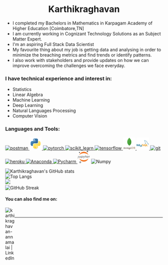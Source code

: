 <h1 align="center">Karthikraghavan</h1>

* I completed my Bachelors in Mathematics in Karpagam Academy of Higher Education [Coimbatore,TN]
* I am currently working in Cognizant Technology Solutions as an Subject Matter Expert. 
* I'm an aspiring Full Stack Data Scientist
* My favourite thing about my job is getting data and analysing in order to minimize the breaching metrics and find trends or identify patterns.
* I also work with stakeholders and provide updates on how we can improve overcoming the challenges we face everyday.

### I have technical experience and interest in:

* Statistics
* Linear Algebra
* Machine Learning
* Deep Learning
* Natural Languages Processing
* Computer Vision

<h3 align="left">Languages and Tools:</h3>


<a href="https://postman.com" target="_blank"> <img src="https://www.vectorlogo.zone/logos/getpostman/getpostman-icon.svg" alt="postman" width="40" height="40"/> </a> 
<a href="https://www.python.org" target="_blank"> <img src="https://raw.githubusercontent.com/devicons/devicon/master/icons/python/python-original.svg" alt="python" width="40" height="40"/> </a> 
<a href="https://pytorch.org/" target="_blank"> <img src="https://www.vectorlogo.zone/logos/pytorch/pytorch-icon.svg" alt="pytorch" width="40" height="40"/> </a> 
<a href="https://scikit-learn.org/" target="_blank"> <img src="https://upload.wikimedia.org/wikipedia/commons/0/05/Scikit_learn_logo_small.svg" alt="scikit_learn" width="40" height="40"/> </a> 
<a href="https://www.tensorflow.org" target="_blank"> <img src="https://www.vectorlogo.zone/logos/tensorflow/tensorflow-icon.svg" alt="tensorflow" width="40" height="40"/> </a> 
<a href="https://www.mongodb.com/" target="_blank"> <img src="https://raw.githubusercontent.com/devicons/devicon/master/icons/mongodb/mongodb-original-wordmark.svg" alt="mongodb" width="40" height="40"/> </a> 
<a href="https://www.mysql.com/" target="_blank"> <img src="https://raw.githubusercontent.com/devicons/devicon/master/icons/mysql/mysql-original-wordmark.svg" alt="mysql" width="40" height="40"/> </a> 
<a href="https://git-scm.com/" target="_blank"> <img src="https://www.vectorlogo.zone/logos/git-scm/git-scm-icon.svg" alt="git" width="40" height="40"/> </a> 
<a href="https://heroku.com" target="_blank"> <img src="https://www.vectorlogo.zone/logos/heroku/heroku-icon.svg" alt="heroku" width="40" height="40"/> </a> 
<a href="https://anaconda.org/" target="_blank"> <img src="https://www.nicepng.com/png/detail/85-851058_anaconda-icon-anaconda-python-icon.png" alt="Anaconda" width="40" height="40"/> </a> 
<a href="https://www.jetbrains.com/pycharm/" target="_blank"> <img src="https://intellipaat.com/blog/wp-content/uploads/2020/01/pycharm-new.jpg" alt="Pycharm" width="40" height="40"/> </a> 
<code><img src="https://raw.githubusercontent.com/devicons/devicon/master/icons/jupyter/jupyter-original-wordmark.svg" alt="Jupyter" width="40" height="40"/></code>
<a> <img src="https://user-images.githubusercontent.com/98330/64479472-4b35c900-d16c-11e9-8d49-71fc02cd539f.png" alt="Numpy" width="40" height="40"/> </a> 
</p>



![Karthikraghavan's GitHub stats](https://github-readme-stats.vercel.app/api?username=KarthikraghavanA=highcontrast&show_icons=true&count_private=true)
<br>
![Top Langs](https://github-readme-stats.vercel.app/api/top-langs/?username=KarthikraghavanA&layout=compact) <br>
![](https://komarev.com/ghpvc/?username=KarthikraghavanA) <br>
![GitHub Streak](https://github-readme-streak-stats.herokuapp.com?user=KarthikraghavanA&theme=neon-palenight&hide_border=true)


#### You can also find me on: 

[<img align="left" alt="karthikraghavan-annamalai | LinkedIn" width="30px" src="https://img.icons8.com/color/48/000000/linkedin.png" />][linkedin]

<br>

<hr>

[linkedin]: www.linkedin.com/in/karthikraghavan-annamalai-b198b2258

